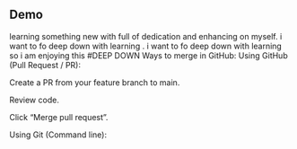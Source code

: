 ## Demo
learning something new with full of dedication and enhancing on myself.
 i want to fo deep down with learning .
i want to fo deep down with learning so i  am enjoying this
#DEEP DOWN
 Ways to merge in GitHub:
Using GitHub (Pull Request / PR):

Create a PR from your feature branch to main.

Review code.

Click “Merge pull request”.

Using Git (Command line):

